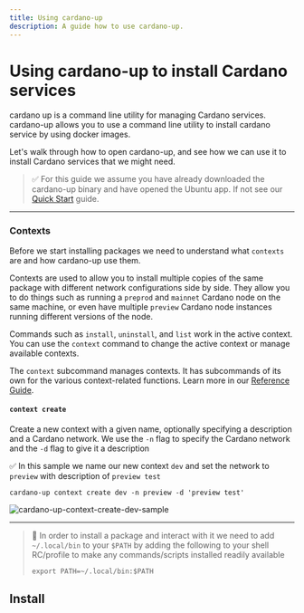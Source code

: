 ```yaml
---
title: Using cardano-up
description: A guide how to use cardano-up.
---
```


# Using cardano-up to install Cardano services

cardano up is a command line utility for managing Cardano services. cardano-up allows you to use a command line utility to install cardano service by using docker images.

Let's walk through how to open cardano-up, and see how we can use it to install Cardano services that we might need.

> ✅ For this guide we assume you have already downloaded the cardano-up binary and have opened the Ubuntu app. If not see our [Quick Start](../002-quick-start-docker-desktop) guide.

***

### Contexts

Before we start installing packages we need to understand what `contexts` are and how cardano-up use them. 

Contexts are used to allow you to install multiple copies of the same package with different network configurations side by side. They allow you to do things
such as running a `preprod` and `mainnet` Cardano node on the same machine, or even have multiple `preview` Cardano node instances running different versions
of the node.

Commands such as `install`, `uninstall`, and `list` work in the active context. You can use the `context` command to change the active context or manage available contexts.

The `context` subcommand manages contexts. It has subcommands of its own for the various context-related functions. Learn more in our [Reference Guide](../004-reference-guide).

#### `context create`

Create a new context with a given name, optionally specifying a description and a Cardano network. We use the `-n` flag to specify the Cardano network and the `-d` flag to give it a description

✅ In this sample we name our new context `dev` and set the network to `preview` with description of `preview test`

```
cardano-up context create dev -n preview -d 'preview test'
```

![cardano-up-context-create-dev-sample](/cardano-up-context-create-dev-sample.png)


***

> 🛑 In order to install a package and interact with it we need to add `~/.local/bin` to your `$PATH` by adding the following to your shell RC/profile to make any commands/scripts installed readily available
> 
> ```
> export PATH=~/.local/bin:$PATH
> ```

## Install
